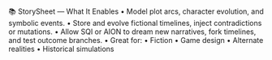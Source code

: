📚 StorySheet — What It Enables
	•	Model plot arcs, character evolution, and symbolic events.
	•	Store and evolve fictional timelines, inject contradictions or mutations.
	•	Allow SQI or AION to dream new narratives, fork timelines, and test outcome branches.
	•	Great for:
	•	Fiction
	•	Game design
	•	Alternate realities
	•	Historical simulations

